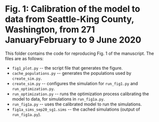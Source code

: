 # Fig. 1: Calibration of the model to data from Seattle-King County, Washington, from 271 JanuaryFebruary to 9 June 2020

This folder contains the code for reproducing Fig. 1 of the manuscript. The files are as follows:

- `fig1_plot.py` -- the script file that generates the figure.
- `cache_populations.py` -- generates the populations used by `create_sim.py`.
- `create_sim.py` -- configures the simulation for `run_fig1.py` and `run_optimization.py`.
- `run_optimization.py` -- runs the optimization process calibrating the model to data, for simulations in `run_fig1a.py`.
- `run_fig1a.py` -- uses the calibrated model to run the simulations.
- `fig1a_sims_sep20_sg1.sims` -- the cached simulations (output of `run_fig1a.py`).


